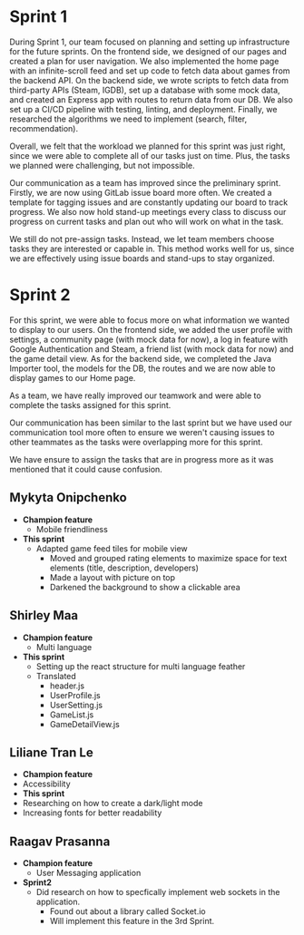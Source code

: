 # Sprint 1

During Sprint 1, our team focused on planning and setting up infrastructure for the future sprints. On the frontend side, we designed of our pages and created a plan for user navigation. We also implemented the home page with an infinite-scroll feed and set up code to fetch data about games from the backend API. On the backend side, we wrote scripts to fetch data from third-party APIs (Steam, IGDB), set up a database with some mock data, and created an Express app with routes to return data from our DB. We also set up a CI/CD pipeline with testing, linting, and deployment. Finally, we researched the algorithms we need to implement (search, filter, recommendation).

Overall, we felt that the workload we planned for this sprint was just right, since we were able to complete all of our tasks just on time. Plus, the tasks we planned were challenging, but not impossible.

Our communication as a team has improved since the preliminary sprint. Firstly, we are now using GitLab issue board more often. We created a template for tagging issues and are constantly updating our board to track progress. We also now hold stand-up meetings every class to discuss our progress on current tasks and plan out who will work on what in the task.

We still do not pre-assign tasks. Instead, we let team members choose tasks they are interested or capable in. This method works well for us, since we are effectively using issue boards and stand-ups to stay organized.

# Sprint 2

For this sprint, we were able to focus more on what information we wanted to display to our users. On the frontend side, we added the user profile with settings, a community page (with mock data for now), a log in feature with Google Authentication and Steam, a friend list (with mock data for now) and the game detail view. As for the backend side, we completed the Java Importer tool, the models for the DB, the routes and we are now able to display games to our Home page.

As a team, we have really improved our teamwork and were able to complete the tasks assigned for this sprint.

Our communication has been similar to the last sprint but we have used our communication tool more often to ensure we weren't causing issues to other teammates as the tasks were overlapping more for this sprint.

We have ensure to assign the tasks that are in progress more as it was mentioned that it could cause confusion.

## Mykyta Onipchenko
- **Champion feature**
  - Mobile friendliness
- **This sprint**
  - Adapted game feed tiles for mobile view
    - Moved and grouped rating elements to maximize space for text elements (title, description, developers)
    - Made a layout with picture on top
    - Darkened the background to show a clickable area

## Shirley Maa
- **Champion feature**
  - Multi language
- **This sprint**
  - Setting up the react structure for multi language feather 
  - Translated
    - header.js
    - UserProfile.js
    - UserSetting.js
    - GameList.js
    - GameDetailView.js 

## Liliane Tran Le
- **Champion feature**
 - Accessibility
- **This sprint**
 - Researching on how to create a dark/light mode
 - Increasing fonts for better readability

## Raagav Prasanna
- **Champion feature**
  - User Messaging application
- **Sprint2**
  - Did research on how to specfically implement web sockets in the application.
    - Found out about a library called Socket.io
    - Will implement this feature in the 3rd Sprint.